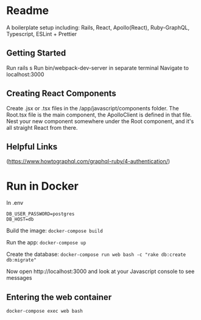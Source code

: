 # Readme

A boilerplate setup including: Rails, React, Apollo(React), Ruby-GraphQL, Typescript, ESLint + Prettier

## Getting Started

Run rails s
Run bin/webpack-dev-server in separate terminal
Navigate to localhost:3000

## Creating React Components

Create .jsx or .tsx files in the /app/javascript/components folder.
The Root.tsx file is the main component, the ApolloClient is defined in that file.
Nest your new component somewhere under the Root component, and it's all straight React from there.

## Helpful Links

(https://www.howtographql.com/graphql-ruby/4-authentication/)

# Run in Docker

In .env

```
DB_USER_PASSWORD=postgres
DB_HOST=db
```
Build the image: 
`docker-compose build`

Run the app:
`docker-compose up`

Create the database:
`docker-compose run web bash -c "rake db:create db:migrate"`

Now open http://localhost:3000 and look at your Javascript console to see messages

## Entering the web container

`docker-compose exec web bash`
